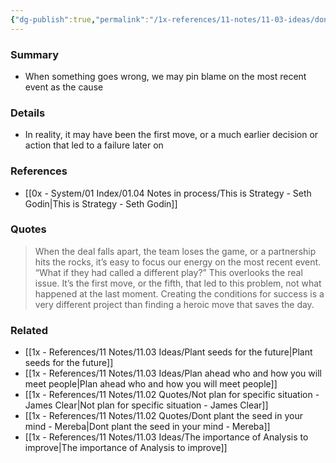 ```yaml
---
{"dg-publish":true,"permalink":"/1x-references/11-notes/11-03-ideas/dont-focus-on-the-most-recent-event-as-the-point-of-failure/","title":"Dont focus on the most recent event as the point of failure","created":"2025-03-30T01:48:24.380+03:00","updated":"2025-04-10T10:34:29.185+03:00"}
---
```



### Summary
- When something goes wrong, we may pin blame on the most recent event as the cause

### Details
- In reality, it may have been the first move, or a much earlier decision or action that led to a failure later on

### References
- [[0x - System/01 Index/01.04 Notes in process/This is Strategy - Seth Godin\|This is Strategy - Seth Godin]]

### Quotes
> When the deal falls apart, the team loses the game, or a partnership hits the rocks, it’s easy to focus our energy on the most recent event.
> “What if they had called a different play?”
> This overlooks the real issue. It’s the first move, or the fifth, that led to this problem, not what happened at the last moment.
> Creating the conditions for success is a very different project than finding a heroic move that saves the day.


### Related
- [[1x - References/11 Notes/11.03 Ideas/Plant seeds for the future\|Plant seeds for the future]]
- [[1x - References/11 Notes/11.03 Ideas/Plan ahead who and how you will meet people\|Plan ahead who and how you will meet people]]
- [[1x - References/11 Notes/11.02 Quotes/Not plan for specific situation - James Clear\|Not plan for specific situation - James Clear]]
- [[1x - References/11 Notes/11.02 Quotes/Dont plant the seed in your mind - Mereba\|Dont plant the seed in your mind - Mereba]]
- [[1x - References/11 Notes/11.03 Ideas/The importance of Analysis to improve\|The importance of Analysis to improve]]